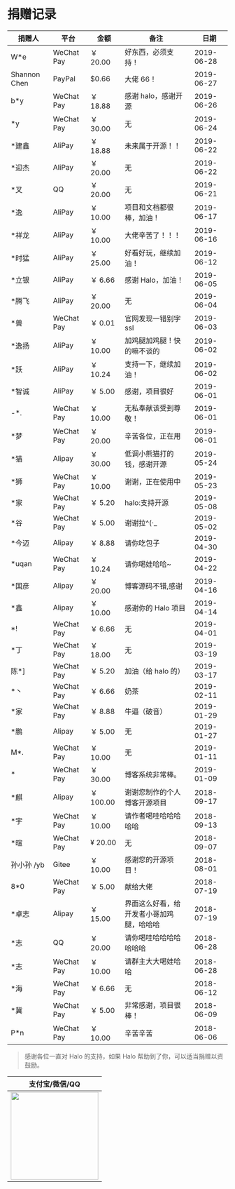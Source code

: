# 捐赠记录

| 捐赠人       | 平台       | 金额      | 备注                                     | 日期       |
| ------------ | ---------- | --------- | ---------------------------------------- | ---------- |
| W\*e         | WeChat Pay | ￥ 20.00  | 好东西，必须支持！                       | 2019-06-28 |
| Shannon Chen | PayPal     | \$0.66    | 大佬 66！                                | 2019-06-27 |
| b\*y         | WeChat Pay | ￥ 18.88  | 感谢 halo，感谢开源                      | 2019-06-26 |
| \*y          | WeChat Pay | ￥ 30.00  | 无                                       | 2019-06-24 |
| \*建鑫       | AliPay     | ￥ 18.88  | 未来属于开源！！                         | 2019-06-22 |
| \*迎杰       | AliPay     | ￥ 20.00  | 无                                       | 2019-06-22 |
| \*叉         | QQ         | ￥ 20.00  | 无                                       | 2019-06-21 |
| \*逸         | AliPay     | ￥ 10.00  | 项目和文档都很棒，加油！                 | 2019-06-17 |
| \*祥龙       | AliPay     | ￥ 10.00  | 大佬辛苦了！！！                         | 2019-06-16 |
| \*时猛       | AliPay     | ￥ 25.00  | 好看好玩，继续加油！                     | 2019-06-12 |
| \*立银       | AliPay     | ￥ 6.66   | 感谢 Halo，加油！                        | 2019-06-05 |
| \*腾飞       | AliPay     | ￥ 20.00  | 无                                       | 2019-06-04 |
| \*兽         | WeChat Pay | ￥ 0.01   | 官网发现一错别字 ssl                     | 2019-06-03 |
| \*逸扬       | AliPay     | ￥ 10.00  | 加鸡腿加鸡腿！快的嘛不谈的               | 2019-06-02 |
| \*跃         | AliPay     | ￥ 10.24  | 支持一下，继续加油！                     | 2019-06-02 |
| \*智诚       | AliPay     | ￥ 5.00   | 感谢，项目很好                           | 2019-06-01 |
| \-\*.        | WeChat Pay | ￥ 10.00  | 无私奉献该受到尊敬！                     | 2019-06-01 |
| \*梦         | WeChat Pay | ￥ 20.00  | 辛苦各位，正在用                         | 2019-06-01 |
| \*猫         | Alipay     | ￥ 30.00  | 低调小熊猫打的钱，感谢开源               | 2019-05-24 |
| \*狮         | WeChat Pay | ￥ 10.00  | 谢谢，正在使用中                         | 2019-05-23 |
| \*家         | WeChat Pay | ￥ 5.20   | halo:支持开源                            | 2019-05-08 |
| \*谷         | WeChat Pay | ￥ 5.00   | 谢谢拉^(·\_                              | 2019-05-02 |
| \*今迈       | Alipay     | ￥ 8.88   | 请你吃包子                               | 2019-04-30 |
| \*uqan       | WeChat Pay | ￥ 10.24  | 请你喝娃哈哈~                            | 2019-04-22 |
| \*国彦       | Alipay     | ￥ 20.00  | 博客源码不错,感谢                        | 2019-04-16 |
| \*鑫         | Alipay     | ￥ 10.00  | 感谢你的 Halo 项目                       | 2019-04-14 |
| \*!          | WeChat Pay | ￥ 6.66   | 无                                       | 2019-04-01 |
| \*丁         | WeChat Pay | ￥ 18.00  | 无                                       | 2019-03-19 |
| 陈\*]        | WeChat Pay | ￥ 5.20   | 加油（给 halo 的）                       | 2019-03-17 |
| \*丶         | WeChat Pay | ￥ 6.66   | 奶茶                                     | 2019-02-11 |
| \*家         | WeChat Pay | ￥ 8.88   | 牛逼（破音）                             | 2019-01-29 |
| \*鹏         | Alipay     | ￥ 5.00   | 无                                       | 2019-01-27 |
| M\*.         | WeChat Pay | ￥ 10.00  | 无                                       | 2019-01-11 |
| \*           | WeChat Pay | ￥ 30.00  | 博客系统非常棒。                         | 2019-01-09 |
| \*麒         | Alipay     | ￥ 100.00 | 谢谢您制作的个人博客开源项目             | 2018-09-17 |
| \*宇         | WeChat Pay | ￥ 10.00  | 请作者喝哇哈哈哈哈哈                     | 2018-09-13 |
| \*暄         | WeChat Pay | ¥ 20.00   | 无                                       | 2018-09-07 |
| 孙小孙 /yb   | Gitee      | ￥ 10.00  | 感谢您的开源项目！                       | 2018-08-01 |
| 8\*0         | WeChat Pay | ￥ 5.00   | 献给大佬                                 | 2018-07-19 |
| \*卓志       | Alipay     | ￥ 15.00  | 界面这么好看，给开发者小哥加鸡腿，哈哈哈 | 2018-07-19 |
| \*志         | QQ         | ￥ 20.00  | 请你喝哇哈哈哈哈哈哈哈                   | 2018-06-28 |
| \*志         | WeChat Pay | ￥ 10.00  | 请群主大大喝娃哈哈                       | 2018-06-28 |
| \*海         | WeChat Pay | ￥ 6.66   | 无                                       | 2018-06-12 |
| \*冀         | WeChat Pay | ￥ 5.00   | 非常感谢，项目很棒！                     | 2018-06-09 |
| P\*n         | WeChat Pay | ￥ 10.00  | 辛苦辛苦                                 | 2018-06-06 |

> 感谢各位一直对 Halo 的支持，如果 Halo 帮助到了你，可以适当捐赠以资鼓励。

|                              支付宝/微信/QQ                              |
| :----------------------------------------------------------------------: |
| <img src="https://i.loli.net/2018/12/23/5c1f68ce9b884.png" width="200"/> |

<div>
  <AdSense-Doc
  ad-client="ca-pub-5271828906478846"
  ad-slot="2656935500"
  ad-style="display:block; text-align:center;"
  ad-format="fluid"
  ></AdSense-Doc>
</div>
